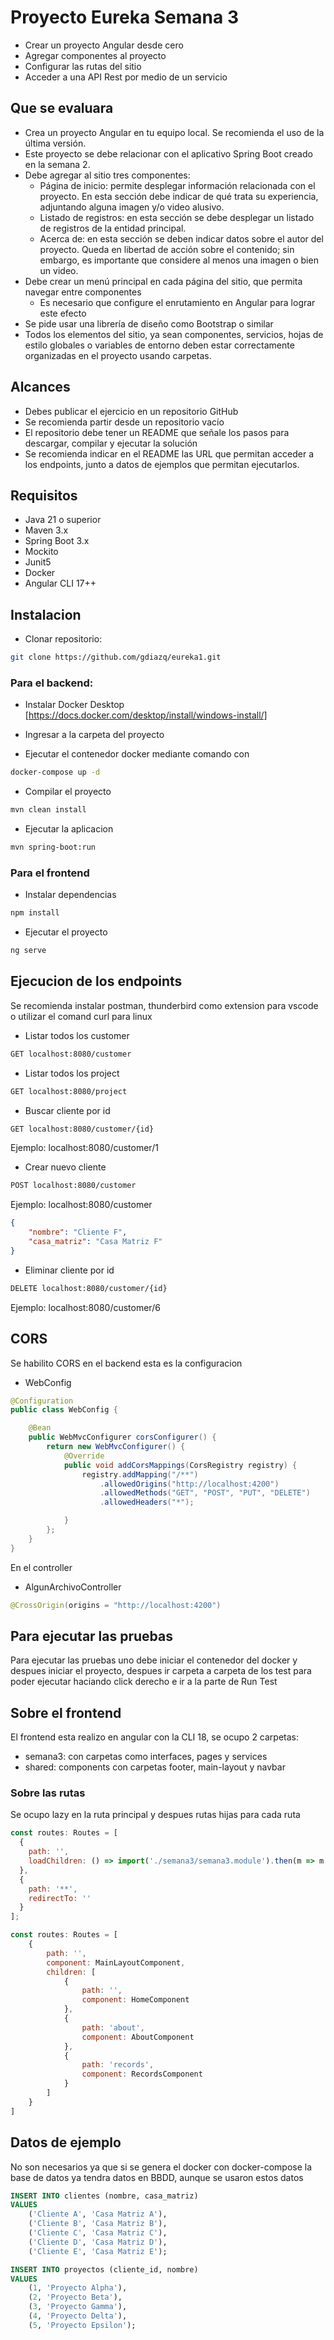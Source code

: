 # Proyecto Eureka Semana 3

- Crear un proyecto Angular desde cero
- Agregar componentes al proyecto
- Configurar las rutas del sitio
- Acceder a una API Rest por medio de un servicio

## Que se evaluara

- Crea un proyecto Angular en tu equipo local. Se recomienda el uso de la última versión.
- Este proyecto se debe relacionar con el aplicativo Spring Boot creado en la semana 2.
- Debe agregar al sitio tres componentes:
    - Página de inicio: permite desplegar información relacionada con el proyecto. En esta sección debe indicar de qué trata su experiencia, adjuntando alguna imagen y/o video alusivo.
    - Listado de registros: en esta sección se debe desplegar un listado de registros de la entidad principal.
    - Acerca de: en esta sección se deben indicar datos sobre el autor del proyecto. Queda en libertad de acción sobre el contenido; sin embargo, es importante que considere al menos una imagen o bien un video.
- Debe crear un menú principal en cada página del sitio, que permita navegar entre componentes
    - Es necesario que configure el enrutamiento en Angular para lograr este efecto
- Se pide usar una librería de diseño como Bootstrap o similar
- Todos los elementos del sitio, ya sean componentes, servicios, hojas de estilo globales o variables de entorno deben estar correctamente organizadas en el proyecto usando carpetas.

## Alcances

- Debes publicar el ejercicio en un repositorio GitHub
- Se recomienda partir desde un repositorio vacío
- El repositorio debe tener un README que señale los pasos para descargar, compilar y ejecutar la solución
- Se recomienda indicar en el README las URL que permitan acceder a los endpoints, junto a datos de ejemplos que permitan ejecutarlos.

## Requisitos

- Java 21 o superior
- Maven 3.x
- Spring Boot 3.x
- Mockito
- Junit5
- Docker
- Angular CLI 17++

## Instalacion 

- Clonar repositorio:
```bash
git clone https://github.com/gdiazq/eureka1.git 
```

### Para el backend:

- Instalar Docker Desktop [https://docs.docker.com/desktop/install/windows-install/]

- Ingresar a la carpeta del proyecto

- Ejecutar el contenedor docker mediante comando con  
```bash
docker-compose up -d
```

- Compilar el proyecto
```bash
mvn clean install 
```

- Ejecutar la aplicacion
```bash
mvn spring-boot:run
```
### Para el frontend

- Instalar dependencias
```bash
npm install
```

- Ejecutar el proyecto
```bash
ng serve
```

## Ejecucion de los endpoints

Se recomienda instalar postman, thunderbird como extension para vscode o utilizar el comand curl para linux

- Listar todos los customer

```bash
GET localhost:8080/customer
```

- Listar todos los project

```bash
GET localhost:8080/project
```

- Buscar cliente por id

```bash
GET localhost:8080/customer/{id}
```
Ejemplo: localhost:8080/customer/1

- Crear nuevo cliente
```bash
POST localhost:8080/customer
```
Ejemplo: localhost:8080/customer
```json
{
    "nombre": "Cliente F",
    "casa_matriz": "Casa Matriz F"
}
```

- Eliminar cliente por id
```bash
DELETE localhost:8080/customer/{id}
```
Ejemplo: localhost:8080/customer/6

## CORS

Se habilito CORS en el backend esta es la configuracion

- WebConfig
```java
@Configuration
public class WebConfig {

    @Bean
    public WebMvcConfigurer corsConfigurer() {
        return new WebMvcConfigurer() {
            @Override
            public void addCorsMappings(CorsRegistry registry) {
                registry.addMapping("/**")
                    .allowedOrigins("http://localhost:4200")
                    .allowedMethods("GET", "POST", "PUT", "DELETE")
                    .allowedHeaders("*");

            }
        };
    }
}
```

En el controller

- AlgunArchivoController
```java
@CrossOrigin(origins = "http://localhost:4200")
```

## Para ejecutar las pruebas

Para ejecutar las pruebas uno debe iniciar el contenedor del docker y despues iniciar el proyecto, despues ir carpeta a carpeta de los test para poder ejecutar haciando click derecho e ir a la parte de Run Test

## Sobre el frontend

El frontend esta realizo en angular con la CLI 18, se ocupo 2 carpetas: 
- semana3: con carpetas como interfaces, pages y services
- shared: components con carpetas footer, main-layout y navbar

### Sobre las rutas

Se ocupo lazy en la ruta principal y despues rutas hijas para cada ruta

```javascript
const routes: Routes = [
  {
    path: '',
    loadChildren: () => import('./semana3/semana3.module').then(m => m.Semana3Module)
  },
  {
    path: '**',
    redirectTo: ''
  }
];
```

```javascript
const routes: Routes = [
    {
        path: '',
        component: MainLayoutComponent,
        children: [
            {
                path: '',
                component: HomeComponent
            },
            {
                path: 'about',
                component: AboutComponent
            },
            {
                path: 'records',
                component: RecordsComponent
            }
        ]
    }
]
```
 
## Datos de ejemplo

No son necesarios ya que si se genera el docker con docker-compose la base de datos ya tendra datos en BBDD, aunque se usaron estos datos
```sql
INSERT INTO clientes (nombre, casa_matriz)
VALUES
    ('Cliente A', 'Casa Matriz A'),
    ('Cliente B', 'Casa Matriz B'),
    ('Cliente C', 'Casa Matriz C'),
    ('Cliente D', 'Casa Matriz D'),
    ('Cliente E', 'Casa Matriz E');

INSERT INTO proyectos (cliente_id, nombre)
VALUES
    (1, 'Proyecto Alpha'),
    (2, 'Proyecto Beta'),
    (3, 'Proyecto Gamma'),
    (4, 'Proyecto Delta'),
    (5, 'Proyecto Epsilon');
```